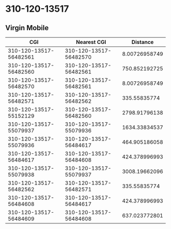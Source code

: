 # 310-120-13517
## Virgin Mobile


| CGI | Nearest CGI | Distance |
|-----|-------------|----------|
| 310-120-13517-56482561 | 310-120-13517-56482570 | 8.00726958749 |
| 310-120-13517-56482560 | 310-120-13517-56482561 | 750.852192725 |
| 310-120-13517-56482570 | 310-120-13517-56482561 | 8.00726958749 |
| 310-120-13517-56482571 | 310-120-13517-56482562 | 335.55835774 |
| 310-120-13517-55152129 | 310-120-13517-56482560 | 2798.91796138 |
| 310-120-13517-55079937 | 310-120-13517-55079936 | 1634.33834537 |
| 310-120-13517-55079936 | 310-120-13517-56484617 | 464.905186058 |
| 310-120-13517-56484617 | 310-120-13517-56484608 | 424.378996993 |
| 310-120-13517-55079938 | 310-120-13517-55079937 | 3008.19662096 |
| 310-120-13517-56482562 | 310-120-13517-56482571 | 335.55835774 |
| 310-120-13517-56484608 | 310-120-13517-56484617 | 424.378996993 |
| 310-120-13517-56484609 | 310-120-13517-56484608 | 637.023772801 |

